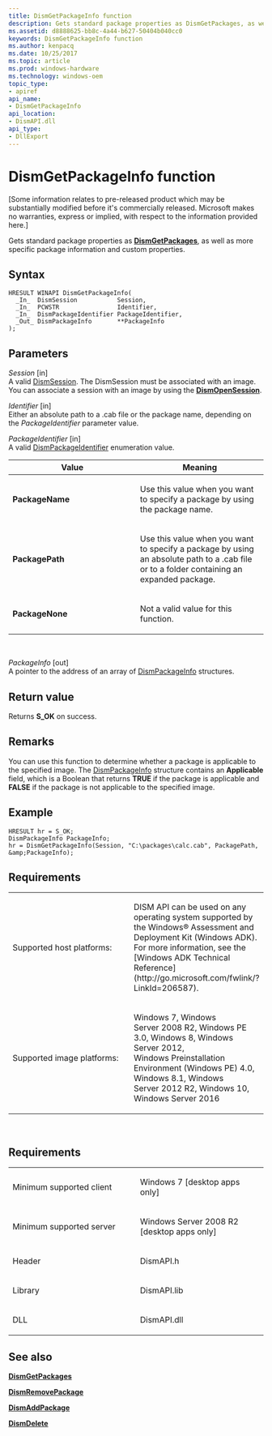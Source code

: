 ```yaml
---
title: DismGetPackageInfo function
description: Gets standard package properties as DismGetPackages, as well as more specific package information and custom properties.
ms.assetid: d8888625-bb8c-4a44-b627-50404b040cc0
keywords: DismGetPackageInfo function
ms.author: kenpacq
ms.date: 10/25/2017
ms.topic: article
ms.prod: windows-hardware
ms.technology: windows-oem
topic_type: 
- apiref
api_name: 
- DismGetPackageInfo
api_location: 
- DismAPI.dll
api_type: 
- DllExport
---
```


# DismGetPackageInfo function


\[Some information relates to pre-released product which may be substantially modified before it's commercially released. Microsoft makes no warranties, express or implied, with respect to the information provided here.\]

Gets standard package properties as [**DismGetPackages**](dismgetpackages-function.md), as well as more specific package information and custom properties.

Syntax
---

```
HRESULT WINAPI DismGetPackageInfo(
  _In_  DismSession           Session,
  _In_  PCWSTR                Identifier,
  _In_  DismPackageIdentifier PackageIdentifier,
  _Out_ DismPackageInfo       **PackageInfo
);
```

Parameters
-------

*Session* \[in\]  
A valid [DismSession](dismsession.md). The DismSession must be associated with an image. You can associate a session with an image by using the [**DismOpenSession**](dismopensession-function.md).

*Identifier* \[in\]  
Either an absolute path to a .cab file or the package name, depending on the *PackageIdentifier* parameter value.

*PackageIdentifier* \[in\]  
A valid [DismPackageIdentifier](dismpackageidentifier-enumeration.md) enumeration value.

<table>
<colgroup>
<col width="50%" />
<col width="50%" />
</colgroup>
<thead>
<tr class="header">
<th>Value</th>
<th>Meaning</th>
</tr>
</thead>
<tbody>
<tr class="odd">
<td><span id="PackageName"></span><span id="packagename"></span><span id="PACKAGENAME"></span>
<strong>PackageName</strong></td>
<td><p>Use this value when you want to specify a package by using the package name.</p></td>
</tr>
<tr class="even">
<td><span id="PackagePath"></span><span id="packagepath"></span><span id="PACKAGEPATH"></span>
<strong>PackagePath</strong></td>
<td><p>Use this value when you want to specify a package by using an absolute path to a .cab file or to a folder containing an expanded package.</p></td>
</tr>
<tr class="odd">
<td><span id="PackageNone"></span><span id="packagenone"></span><span id="PACKAGENONE"></span>
<strong>PackageNone</strong></td>
<td><p>Not a valid value for this function.</p></td>
</tr>
</tbody>
</table>

 

*PackageInfo* \[out\]  
A pointer to the address of an array of [DismPackageInfo](dismpackageinfo-structure.md) structures.

Return value
---------

Returns **S\_OK** on success.

## <span id="Remarks"></span><span id="remarks"></span><span id="REMARKS"></span>Remarks


You can use this function to determine whether a package is applicable to the specified image. The [DismPackageInfo](dismpackageinfo-structure.md) structure contains an **Applicable** field, which is a Boolean that returns **TRUE** if the package is applicable and **FALSE** if the package is not applicable to the specified image.

## <span id="Example"></span><span id="example"></span><span id="EXAMPLE"></span>Example


```
HRESULT hr = S_OK;
DismPackageInfo PackageInfo;
hr = DismGetPackageInfo(Session, "C:\packages\calc.cab", PackagePath, &amp;PackageInfo);
```

## <span id="Requirements"></span><span id="requirements"></span><span id="REQUIREMENTS"></span>Requirements


<table>
<colgroup>
<col width="50%" />
<col width="50%" />
</colgroup>
<tbody>
<tr class="odd">
<td><p>Supported host platforms:</p></td>
<td><p>DISM API can be used on any operating system supported by the Windows® Assessment and Deployment Kit (Windows ADK). For more information, see the [Windows ADK Technical Reference](http://go.microsoft.com/fwlink/?LinkId=206587).</p></td>
</tr>
<tr class="even">
<td><p>Supported image platforms:</p></td>
<td><p>Windows 7, Windows Server 2008 R2, Windows PE 3.0, Windows 8, Windows Server 2012, Windows Preinstallation Environment (Windows PE) 4.0, Windows 8.1, Windows Server 2012 R2, Windows 10, Windows Server 2016</p></td>
</tr>
</tbody>
</table>

 

Requirements
---------

<table>
<colgroup>
<col width="50%" />
<col width="50%" />
</colgroup>
<tbody>
<tr class="odd">
<td><p>Minimum supported client</p></td>
<td><p>Windows 7 [desktop apps only]</p></td>
</tr>
<tr class="even">
<td><p>Minimum supported server</p></td>
<td><p>Windows Server 2008 R2 [desktop apps only]</p></td>
</tr>
<tr class="odd">
<td><p>Header</p></td>
<td>DismAPI.h</td>
</tr>
<tr class="even">
<td><p>Library</p></td>
<td>DismAPI.lib</td>
</tr>
<tr class="odd">
<td><p>DLL</p></td>
<td>DismAPI.dll</td>
</tr>
</tbody>
</table>

## <span id="see_also"></span>See also


[**DismGetPackages**](dismgetpackages-function.md)

[**DismRemovePackage**](dismremovepackage-function.md)

[**DismAddPackage**](dismaddpackage-function.md)

[**DismDelete**](dismdelete-function.md)

 

 




